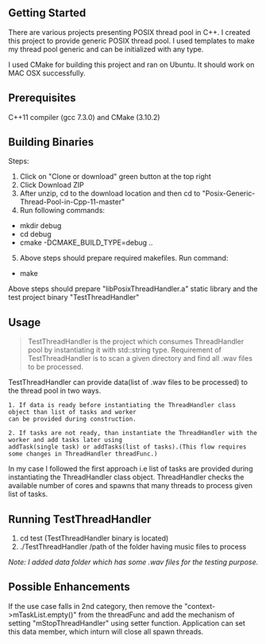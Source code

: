 
## Getting Started ##
There are various projects presenting POSIX thread pool in C++. I created this project to provide generic POSIX thread pool. I used templates to make my thread pool generic and can be initialized with any type.

I used CMake for building this project and ran on Ubuntu. It should work on MAC OSX successfully. 

## Prerequisites ##
C++11 compiler (gcc 7.3.0) and CMake (3.10.2)

## Building Binaries ##

Steps:

1) Click on "Clone or download" green button at the top right
2) Click Download ZIP
3) After unzip, cd to the download location and then cd to "Posix-Generic-Thread-Pool-in-Cpp-11-master"
4) Run following commands: 
  * mkdir debug
  * cd debug
  * cmake -DCMAKE_BUILD_TYPE=debug ..
5) Above steps should prepare required makefiles. Run command:
  * make 
  
Above steps should prepare "libPosixThreadHandler.a" static library and the test project binary "TestThreadHandler"

## Usage ##

  > TestThreadHandler is the project which consumes ThreadHandler pool by instantiating it with std::string type.
  > Requirement of TestThreadHandler is to scan a given directory and find all .wav files to be processed.


TestThreadHandler can provide data(list of .wav files to be processed) to the thread pool in two ways.

    1. If data is ready before instantiating the ThreadHandler class object than list of tasks and worker 
    can be provided during construction.
    
    2. If tasks are not ready, than instantiate the ThreadHandler with the worker and add tasks later using 
    addTask(single task) or addTasks(list of tasks).(This flow requires some changes in ThreadHandler threadFunc.)

In my case I followed the first approach i.e list of tasks are provided during instantiating the ThreadHandler class object.
ThreadHandler checks the available number of cores and spawns that many threads to process given list of tasks.

## Running TestThreadHandler ##
1) cd test (TestThreadHandler binary is located)
2) ./TestThreadHandler /path of the folder having music files to process

 *Note: I added data folder which has some .wav files for the testing purpose.*

## Possible Enhancements ##
If the use case falls in 2nd category, then remove the "context->mTaskList.empty()" from the threadFunc and 
add the mechanism of setting "mStopThreadHandler" using setter function. Application can set this data member, which inturn will close all spawn threads.





